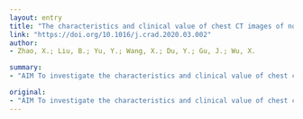 ```yaml
---
layout: entry
title: "The characteristics and clinical value of chest CT images of novel coronavirus pneumonia"
link: "https://doi.org/10.1016/j.crad.2020.03.002"
author:
- Zhao, X.; Liu, B.; Yu, Y.; Wang, X.; Du, Y.; Gu, J.; Wu, X.

summary:
- "AIM To investigate the characteristics and clinical value of chest computed tomography. CT images of 80 cases of NCP were collected. Lesions in each lung segment of the patient's chest CT images were characterised. Pulmonary consolidation accounted for 44.1% of all of the lesions. 76 patients (95%) had bilateral lung disease, four (5%) patients had unilateral lung disease and eight (10%) had cord shadow."

original:
- "AIM To investigate the characteristics and clinical value of chest computed tomography (CT) images of novel coronavirus pneumonia (NCP). MATERIALS AND METHODS Clinical data and CT images of 80 cases of NCP were collected. The clinical manifestations and laboratory test results of the patients were analysed. The lesions in each lung segment of the patient's chest CT images were characterised. Lesions were scored according to length and diffusivity. RESULTS The main clinical manifestations were fever, dry cough, fatigue, a little white sputum, or diarrhoea. A total of 1,702 scored lesions were found in the first chest CT images of 80 patients. The lesions were located mainly in the subpleural area of the lungs (92.4%). Most of the lesions were ground-glass opacity, and subsequent fusions could increase in range and spread mainly in the subpleural area. Pulmonary consolidation accounted for 44.1% of all of the lesions. Of the 80 cases, 76 patients (95%) had bilateral lung disease, four (5%) patients had unilateral lung disease, and eight (10%) patients had cord shadow. CONCLUSION The chest CT of NCP patients is characterised by the onset of bilateral ground-glass lesions located in the subpleural area of the lung, and progressive lesions that result in consolidation with no migratory lesions. Pleural effusions and mediastinal lymphadenopathy are rare. As patients can have inflammatory changes in the lungs alongside a negative early nucleic acid test, chest CT, in combination with epidemiological and laboratory tests, is a useful examination to evaluate the disease and curative effect."
---
```


